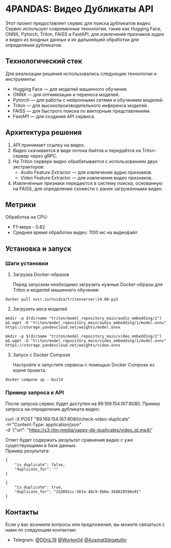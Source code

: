 # 4PANDAS: Видео Дубликаты API

Этот проект предоставляет сервис для поиска дубликатов видео. Сервис использует современные технологии, такие как Hugging Face, ONNX, Pytorch, Triton, FAISS и FastAPI, для извлечения признаков аудио и видео из входных данных и их дальнейшей обработки для определения дубликатов.

## Технологический стек

Для реализации решения использовались следующие технологии и инструменты:
- Hugging Face — для моделей машинного обучения.
- ONNX — для оптимизации и переноса моделей.
- Pytorch — для работы с нейронными сетями и обучением моделей.
- Triton — для высокопроизводительного инференса моделей.
- FAISS — для быстрого поиска по векторным представлениям.
- FastAPI — для создания API сервиса.

## Архитектура решения

1. API принимает ссылку на видео.
2. Видео скачивается в виде потока байтов и передаётся на Triton-сервер через gRPC.
3. На Triton сервере видео обрабатывается с использованием двух экстракторов:
   - Audio Feature Extractor — для извлечения аудио признаков.
   - Video Feature Extractor — для извлечения видео признаков.
4. Извлечённые признаки передаются в систему поиска, основанную на FAISS, для определения схожести с ранее загруженными видео.

## Метрики

Обработка на CPU:

- F1-мера - 0.82
- Среднее время обработки видео: 1100 мс на видеофайл

[//]: # (- Пропускная способность сервиса: до 1000 видеофайлов в минуту)

## Установка и запуск

### Шаги установки

1. Загрузка Docker-образов

   Перед запуском необходимо загрузить нужные Docker-образы для Triton и моделей машинного обучения:
```
docker pull nvcr.io/nvidia/tritonserver:24.08-py3
```

2. Загрузить веса моделей

```commandline
mkdir -p $(dirname "triton/model_repository_main/audio_embedding/1") && wget -O "triton/model_repository_main/audio_embedding/1/model.onnx" https://storage.yandexcloud.net/weights/model.onnx
```
```commandline
mkdir -p $(dirname "triton/model_repository_main/video_embedding/1") && wget -O "triton/model_repository_main/video_embedding/1/model.onnx" https://storage.yandexcloud.net/weights/video.onnx
```

3. Запуск с Docker Compose

   Настройте и запустите сервисы с помощью Docker Compose из корня проекта.
```
docker compose up --build
```

   

### Пример запроса к API

После запуска сервис будет доступен на 89.169.154.167:8080. Пример запроса на определение дубликата видео:

curl -X POST "89.169.154.167:8080/check-video-duplicate" \
-H "Content-Type: application/json" \
-d '{"url": "https://s3.ritm.media/yappy-db-duplicates/video_id.mp4}'

Ответ будет содержать результат сравнения видео с уже существующими в базе данных.
\
Пример результата:
```
{
    "is_duplicate": false,
    "duplicate_for": ""
}
```
```
{
    "is_duplicate": true,
    "duplicate_for": "22d891cc-563a-48c9-9b6e-368829598e91"
}
```
## Контакты

Если у вас возникли вопросы или предложения, вы можете связаться с нами по следующим контактам:
- Telegram: [@D0niL19](https://t.me/D0niL19) [@Wortex04](https://t.me/Wortex04) [@AzamatSibgatullin](https://t.me/AzamatSibgatullin)
